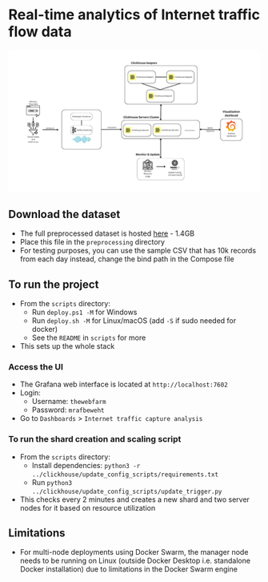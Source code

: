 # Real-time analytics of Internet traffic flow data

![Architecture diagram](./architecture_diagram.png)

## Download the dataset

- The full preprocessed dataset is hosted [here](https://tmp.knravish.me/512_proj/1M_sample_2023_10_01-2023_10_31.csv) - 1.4GB
- Place this file in the `preprocessing` directory
- For testing purposes, you can use the sample CSV that has 10k records from each day instead, change the bind path in the Compose file

## To run the project

- From the `scripts` directory:
  - Run `deploy.ps1 -M` for Windows
  - Run `deploy.sh -M` for Linux/macOS (add `-S` if sudo needed for docker)
  - See the `README` in `scripts` for more
- This sets up the whole stack

### Access the UI

- The Grafana web interface is located at `http://localhost:7602`
- Login:
  - Username: `thewebfarm`
  - Password: `mrafbeweht`
- Go to `Dashboards` > `Internet traffic capture analysis`

### To run the shard creation and scaling script

- From the `scripts` directory:
  - Install dependencies: `python3 -r ../clickhouse/update_config_scripts/requirements.txt`
  - Run `python3 ../clickhouse/update_config_scripts/update_trigger.py`
- This checks every 2 minutes and creates a new shard and two server nodes for it based on resource utilization

## Limitations

- For multi-node deployments using Docker Swarm, the manager node needs to be running on Linux (outside Docker Desktop i.e. standalone Docker installation) due to limitations in the Docker Swarm engine
